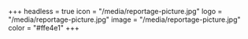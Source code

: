 +++
headless = true
icon = "/media/reportage-picture.jpg"
logo = "/media/reportage-picture.jpg"
image = "/media/reportage-picture.jpg"
color = "#ffe4e1"
+++

